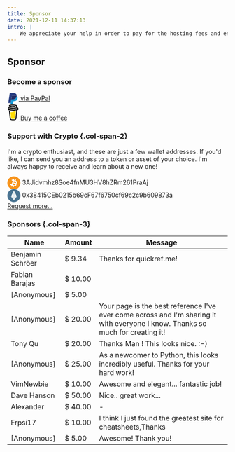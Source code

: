 ```yaml
---
title: Sponsor
date: 2021-12-11 14:37:13
intro: |
    We appreciate your help in order to pay for the hosting fees and ensuring I can spend enough time to create and optimize the cheatsheet webpage.
---
```


Sponsor
---------------



### Become a sponsor

<div class="flex justify-center w-full py-5">
    <a class="flex items-center w-3/5 px-4 py-3 rounded-xl bg-[#2f6eb4]" target="_blank" rel="noopener external nofollow noreferrer" href="https://paypal.me/fechinmr">
        <svg class="icon" style="width:26px;vertical-align:middle;fill:currentColor;overflow:hidden" viewBox="0 0 1024 1024" version="1.1" xmlns="http://www.w3.org/2000/svg" p-id="6144"><path d="M841.813333 253.269333c-.938667 5.888-2.005333 11.946667-3.2 18.176-40.576 209.749333-179.498667 282.24-356.864 282.24H391.424a43.946667 43.946667 0 0 0-43.349333 37.376l-46.250667 295.210667-13.098667 83.626667a23.338667 23.338667 0 0 0 22.784 26.88h160.213334a38.613333 38.613333 0 0 0 38.058666-32.682667l1.578667-8.192 30.165333-192.64 1.962667-10.538667a38.613333 38.613333 0 0 1 38.058667-32.768h23.936c155.221333 0 276.736-63.445333 312.234666-246.954666 14.848-76.672 7.168-140.714667-32.085333-185.728a153.301333 153.301333 0 0 0-43.861333-34.005334z" fill="#179BD7" p-id="6145"></path><path d="M799.317333 236.202667a318.464 318.464 0 0 0-39.509333-8.789334 498.474667 498.474667 0 0 0-79.616-5.845333h-241.28a38.528 38.528 0 0 0-38.058667 32.768L349.525333 581.546667l-1.450666 9.514666a43.946667 43.946667 0 0 1 43.349333-37.376h90.325333c177.365333 0 316.288-72.533333 356.864-282.24 1.237333-6.229333 2.261333-12.288 3.157334-18.176a215.68 215.68 0 0 0-42.453334-17.066666z" fill="#222D65" p-id="6146" data-spm-anchor-id="a313x.7781069.0.i0" class=""></path><path d="M400.853333 254.293333a38.442667 38.442667 0 0 1 38.058667-32.725333h241.28c28.586667 0 55.296 1.877333 79.616 5.845333 16.512 2.602667 32.768 6.528 48.64 11.690667 11.946667 3.968 23.082667 8.704 33.365333 14.165333 12.074667-77.525333-.085333-130.304-41.770666-178.133333C754.133333 22.528 671.274667 0 565.248 0H257.365333c-21.632 0-40.106667 15.872-43.477333 37.418667L85.674667 855.466667a26.752 26.752 0 0 0 5.973333 21.461333c5.034667 5.888 12.373333 9.301333 20.096 9.344h190.08l47.701333-304.725333 51.328-327.253334z" fill="#253B80" p-id="6147"></path></svg>
        <span class="ml-3 text-white text-xl font-semibold leading-none">via PayPal</span>
    </a>
</div>
<div class="flex justify-center w-full pb-5">
    <a href="https://www.buymeacoffee.com/randy8080" class="flex items-center w-3/5 px-4 py-1.5 rounded-xl bg-[#90d4b7] line-through decoration-pink-500">
        <svg width="26" viewBox="0 0 25 35" fill="none" xmlns="http://www.w3.org/2000/svg"><path d="M22.0672 8.1281 22.0437 8.11426 21.9893 8.09766C22.0112 8.11614 22.0386 8.12685 22.0672 8.1281Z" fill="black"></path><path d="M22.4111 10.5781 22.3848 10.5855 22.4111 10.5781Z" fill="black"></path><path d="M22.0735 8.11128C22.0708 8.11093 22.0681 8.11029 22.0655 8.10938 22.0654 8.11115 22.0654 8.11293 22.0655 8.1147 22.0685 8.11432 22.0712 8.11313 22.0735 8.11128Z" fill="black"></path><path d="M22.3877 10.5647 22.4274 10.5421 22.4421 10.5338 22.4555 10.5195C22.4303 10.5304 22.4074 10.5457 22.3877 10.5647Z" fill="black"></path><path d="M22.1334 8.1762 22.0947 8.1393 22.0684 8.125C22.0825 8.14993 22.1058 8.16832 22.1334 8.1762Z" fill="black"></path><path d="M12.3836 31.9453C12.3526 31.9587 12.3255 31.9796 12.3047 32.0062L12.3291 31.9905C12.3457 31.9753 12.3693 31.9573 12.3836 31.9453Z" fill="black"></path><path d="M18.0497 30.8309C18.0497 30.7958 18.0326 30.8023 18.0368 30.9268 18.0368 30.9167 18.0409 30.9065 18.0428 30.8969 18.0451 30.8747 18.0469 30.853 18.0497 30.8309Z" fill="black"></path><path d="M17.4617 31.9453C17.4307 31.9587 17.4036 31.9796 17.3828 32.0062L17.4073 31.9905C17.4239 31.9753 17.4474 31.9573 17.4617 31.9453Z" fill="black"></path><path d="M8.39845 32.2145C8.37496 32.1941 8.34619 32.1807 8.31543 32.1758 8.34034 32.1878 8.36524 32.1998 8.38185 32.209L8.39845 32.2145Z" fill="black"></path><path d="M7.50541 31.3533C7.50173 31.317 7.49058 31.2818 7.47266 31.25 7.48535 31.2831 7.49598 31.317 7.50448 31.3515L7.50541 31.3533Z" fill="black"></path><path d="M13.5278 15.9814C12.2963 16.5086 10.8987 17.1064 9.08736 17.1064 8.32963 17.1048 7.57558 17.0009 6.8457 16.7973L8.09845 29.6592C8.14279 30.1968 8.38769 30.698 8.78452 31.0634 9.18134 31.4288 9.70106 31.6316 10.2405 31.6315 10.2405 31.6315 12.0167 31.7237 12.6094 31.7237 13.2474 31.7237 15.1601 31.6315 15.1601 31.6315 15.6995 31.6315 16.2191 31.4286 16.6158 31.0633 17.0125 30.6979 17.2574 30.1967 17.3017 29.6592L18.6435 15.4463C18.0439 15.2415 17.4387 15.1055 16.7565 15.1055 15.5767 15.105 14.626 15.5114 13.5278 15.9814Z" fill="#FFDD00"></path><path d="M2.96582 10.5039 2.98704 10.5237 3.00088 10.532C2.99022 10.5215 2.97847 10.512 2.96582 10.5039Z" fill="black"></path><path d="M24.4376 9.31226 24.249 8.36071C24.0797 7.50694 23.6955 6.70022 22.8191 6.39164 22.5382 6.29294 22.2195 6.2505 22.0041 6.04617 21.7887 5.84184 21.725 5.5245 21.6752 5.23023 21.583 4.6901 21.4963 4.14952 21.4017 3.61033 21.3201 3.14677 21.2555 2.62602 21.0428 2.20075 20.7661 1.62973 20.1918 1.29579 19.6208 1.07485 19.3282.965622 19.0296.873222 18.7265.798101 17.2998.421723 15.7999.283349 14.3322.204476 12.5705.107269 10.8042.136556 9.04673.292113 7.73863.411114 6.36089.555024 5.11783 1.00751 4.6635 1.1731 4.19533 1.37189 3.84986 1.7229 3.42597 2.15417 3.2876 2.82113 3.5971 3.35894 3.81711 3.74086 4.1898 4.01069 4.58509 4.18919 5.09997 4.41919 5.63769 4.5942 6.18931 4.71132 7.72526 5.0508 9.3161 5.1841 10.8853 5.24083 12.6245 5.31103 14.3665 5.25414 16.0974 5.07063 16.5254 5.02359 16.9527 4.96716 17.3792 4.90136 17.8815 4.82433 18.2039 4.16751 18.0558 3.70995 17.8787 3.16292 17.4027 2.95074 16.8644 3.0333 16.7851 3.04576 16.7062 3.05729 16.6269 3.06882L16.5697 3.07712C16.3873 3.10019 16.205 3.12171 16.0226 3.1417 15.646 3.18229 15.2683 3.2155 14.8898 3.24133 14.042 3.30037 13.192 3.32758 12.3423 3.32896 11.5075 3.32896 10.6722 3.30544 9.83916 3.25055 9.45909 3.22564 9.07994 3.19397 8.70172 3.15553 8.52967 3.13755 8.35809 3.11864 8.18651 3.09742L8.02322 3.07666 7.98771 3.07159 7.81843 3.04714C7.4725 2.99502 7.12656 2.93506 6.78431 2.86264 6.74978 2.85498 6.71889 2.83577 6.69675 2.80818 6.67461 2.78059 6.66254 2.74627 6.66254 2.71089 6.66254 2.67552 6.67461 2.6412 6.69675 2.61361 6.71889 2.58602 6.74978 2.5668 6.78431 2.55914H6.79077C7.08735 2.49595 7.38624 2.44199 7.68605 2.39494 7.78599 2.37926 7.88623 2.36388 7.98679 2.34881H7.98955C8.17728 2.33636 8.36593 2.30269 8.55274 2.28055 10.178 2.11149 11.813 2.05386 13.4461 2.10804 14.239 2.13111 15.0314 2.17769 15.8206 2.25795 15.9903 2.27548 16.1592 2.29393 16.328 2.31468 16.3926 2.32252 16.4576 2.33175 16.5226 2.33959L16.6536 2.3585C17.0355 2.41539 17.4154 2.48442 17.7934 2.5656 18.3533 2.68737 19.0724 2.72704 19.3215 3.3405 19.4008 3.53514 19.4368 3.75147 19.4806 3.9558L19.5364 4.2164C19.5379 4.22108 19.5389 4.22586 19.5396 4.2307 19.6716 4.8457 19.8036 5.46069 19.9359 6.07569 19.9455 6.12112 19.9458 6.16806 19.9365 6.21359 19.9273 6.25911 19.9087 6.30224 19.8821 6.34028 19.8554 6.37832 19.8212 6.41046 19.7816 6.4347 19.7419 6.45893 19.6977 6.47474 19.6517 6.48113H19.648L19.5673 6.4922 19.4875 6.50281C19.2348 6.53571 18.9817 6.56646 18.7283 6.59506 18.2292 6.65194 17.7294 6.70114 17.2288 6.74265 16.234 6.82537 15.2373 6.87965 14.2385 6.90548 13.7296 6.919 13.2209 6.92531 12.7123 6.92439 10.6878 6.92279 8.66519 6.80513 6.65424 6.57199 6.43653 6.54616 6.21883 6.51849 6.00112 6.49035 6.16993 6.51203 5.87843 6.47375 5.81939 6.46545 5.68101 6.44607 5.54264 6.42593 5.40426 6.40502 4.93979 6.33537 4.47808 6.24958 4.01453 6.1744 3.45411 6.08215 2.91814 6.12827 2.41123 6.40502 1.99513 6.63272 1.65836 6.98188 1.44584 7.40593 1.22721 7.85795 1.16217 8.3501 1.06439 8.8358.966604 9.32149.814392 9.84408.872048 10.3427.996123 11.4188 1.74842 12.2933 2.8305 12.4889 3.84848 12.6734 4.87198 12.8228 5.89826 12.9501 9.9297 13.4439 14.0025 13.5029 18.0466 13.1263 18.3759 13.0956 18.7048 13.062 19.0332 13.0258 19.1358 13.0145 19.2396 13.0263 19.337 13.0604 19.4344 13.0944 19.523 13.1498 19.5962 13.2225 19.6694 13.2952 19.7255 13.3834 19.7602 13.4805 19.795 13.5777 19.8075 13.6814 19.797 13.7841L19.6946 14.7794C19.4883 16.7908 19.282 18.802 19.0756 20.813 18.8604 22.9249 18.6437 25.0366 18.4257 27.1482 18.3642 27.7429 18.3027 28.3375 18.2412 28.9319 18.1822 29.5172 18.1739 30.121 18.0627 30.6994 17.8875 31.609 17.2717 32.1675 16.3732 32.3719 15.55 32.5592 14.7091 32.6575 13.8649 32.6652 12.929 32.6703 11.9936 32.6288 11.0578 32.6338 10.0587 32.6394 8.83502 32.5471 8.06381 31.8036 7.38624 31.1505 7.29261 30.1279 7.20036 29.2437 7.07736 28.073 6.95544 26.9025 6.83459 25.7322L6.15656 19.2245 5.71791 15.0137C5.71053 14.9441 5.70315 14.8754 5.69623 14.8053 5.64365 14.303 5.28803 13.8113 4.72761 13.8366 4.24792 13.8579 3.70272 14.2656 3.759 14.8053L4.08417 17.927 4.75667 24.3844C4.94824 26.2187 5.13935 28.0532 5.33 29.888 5.3669 30.2395 5.40149 30.5919 5.44024 30.9434 5.65103 32.864 7.11779 33.899 8.93419 34.1906 9.99506 34.3612 11.0818 34.3963 12.1583 34.4138 13.5384 34.4359 14.9322 34.489 16.2897 34.239 18.3012 33.87 19.8104 32.5268 20.0258 30.4434 20.0873 29.8419 20.1488 29.2403 20.2103 28.6385 20.4148 26.6484 20.619 24.6581 20.8228 22.6677L21.4898 16.1641 21.7956 13.1835C21.8108 13.0357 21.8733 12.8968 21.9736 12.7872 22.0739 12.6776 22.2069 12.6033 22.3528 12.5751 22.928 12.463 23.4778 12.2716 23.8869 11.8339 24.5382 11.137 24.6678 10.2283 24.4376 9.31226ZM2.80098 9.95524C2.80975 9.95109 2.7936 10.0263 2.78669 10.0613 2.7853 10.0083 2.78807 9.96124 2.80098 9.95524ZM2.8568 10.387C2.86141 10.3837 2.87524 10.4022 2.88954 10.4243 2.86786 10.404 2.85403 10.3888 2.85633 10.387H2.8568ZM2.91168 10.4594C2.93152 10.4931 2.94213 10.5143 2.91168 10.4594V10.4594ZM3.02192 10.5489H3.02469C3.02469 10.5521 3.02976 10.5553 3.03161 10.5586 3.02855 10.555 3.02515 10.5518 3.02146 10.5489H3.02192ZM22.326 10.4151C22.1194 10.6116 21.8081 10.7029 21.5004 10.7486 18.0503 11.2606 14.5499 11.5198 11.0619 11.4054 8.56565 11.3201 6.09567 11.0429 3.62431 10.6937 3.38215 10.6596 3.11971 10.6153 2.9532 10.4368 2.63955 10.1001 2.7936 9.42204 2.87524 9.01522 2.94997 8.64253 3.09295 8.14577 3.53621 8.09272 4.22808 8.01155 5.03158 8.30352 5.71607 8.4073 6.54016 8.53306 7.36733 8.63377 8.19758 8.70941 11.7409 9.03229 15.3437 8.98201 18.8713 8.50969 19.5143 8.42329 20.1549 8.32289 20.7933 8.2085 21.362 8.10656 21.9926 7.91515 22.3362 8.50416 22.5719 8.90544 22.6033 9.44233 22.5668 9.89574 22.5556 10.0933 22.4693 10.2791 22.3256 10.4151H22.326Z" fill="black"></path></svg>
        <span class="ml-3 text-white text-xl font-semibold leading-none">Buy me a coffee</span>
    </a>
</div>




### Support with Crypto {.col-span-2}

<div class="row-span-3 dark:text-slate-300 p-4">
    <p>I'm a crypto enthusiast, and these are just a few wallet addresses. If you'd like, I can send you an address to a token or asset of your choice. I'm always happy to receive and learn about a new one!</p>
    <div class="flex items-center mt-3">
        <svg class="icon mr-2" style="width: 30px;vertical-align: middle;fill: currentColor;overflow: hidden;" viewBox="0 0 1029 1024" version="1.1" xmlns="http://www.w3.org/2000/svg" p-id="6488"><path d="M1024.727025 511.98976c0 282.771945-229.217816 511.98976-511.98976 511.98976-282.766825 0-511.98976-229.217816-511.98976-511.98976 0-282.766825 229.222936-511.98976 511.98976-511.98976 282.771945 0 511.98976 229.222936 511.98976 511.98976" fill="#F7931A" p-id="6489"></path><path d="M637.048379 661.623888a55.842723 55.842723 0 0 1-27.145697 33.417571 55.858083 55.858083 0 0 1-42.827943 4.444071l-144.181437-42.940581 32.122238-107.840403 144.171196 42.945701h0.00512c29.726125 8.852303 46.713946 40.242395 37.856523 69.973641m48.628787-221.00038a55.929761 55.929761 0 0 1 4.438952 42.833063c-8.857423 29.721006-40.262875 46.698586-69.973641 37.861643h-0.00512l-144.176316-42.940582 32.111998-107.840403 144.181436 42.940581a55.888802 55.888802 0 0 1 33.422691 27.145698m64.54143-34.917702c-16.48095-30.458271-43.836563-52.678626-77.01862-62.560029l-19.076738-5.677966 26.705385-89.669887-68.519589-20.407912-26.705386 89.669887-58.49995-17.423012 26.710506-89.669886-16.414392-4.889503-66.49723-19.803763-25.742845 86.434111-81.037739-24.135197-22.870583 76.798464 81.037739 24.140317-83.254655 279.536169-81.037739-24.135197-22.870583 76.803584 81.03262 24.130077-21.723726 72.953421 16.409272 4.889502 66.49723 19.803764 22.691386-76.189196 58.638188 17.463971-22.691387 76.194316 68.243116 20.325993 22.691386-76.194316 19.209856 5.718926a130.255315 130.255315 0 0 0 37.185816 5.452691c21.247575 0 42.295474-5.278614 61.51045-15.677127 30.458271-16.48095 52.673507-43.831443 62.560028-77.023739 10.393392-34.912582 5.263255-70.777464-11.268894-100.298794 30.01284-15.661767 53.927881-42.935461 64.331513-77.863403 9.886522-33.192296 6.251395-68.243115-10.224435-98.696266" fill="#FFFFFF" p-id="6490"></path></svg>
        <span>3AJidvmhz8Soe4fnMU3HV8hZRm261PraAj</span>
    </div>
    <div class="flex items-center mt-3">
        <svg class="icon mr-2" style="width: 30px;vertical-align: middle;fill: currentColor;overflow: hidden;" viewBox="0 0 1029 1024" version="1.1" xmlns="http://www.w3.org/2000/svg" p-id="9557"><path d="M1028.653987 511.98976c0 282.771945-229.222936 511.98976-511.98976 511.98976-282.761705 0-511.98976-229.217816-511.98976-511.98976 0-282.766825 229.228055-511.98976 511.98976-511.98976 282.766825 0 511.98976 229.222936 511.98976 511.98976" fill="#497391" p-id="9558"></path><path d="M289.970521 575.430411l219.602648-452.358312v567.95536zM743.368173 575.430411l-220.380873 115.597048V122.918502zM289.970521 591.97792l219.602648 109.954921v176.810544zM743.368173 591.97792l-220.380873 286.765465v-176.810544z" fill="#FFFFFF" p-id="9559"></path></svg>
        <span>0x38415CEb0215b69cF67f6750cf69c2c9b609873a</span>
    </div>
    <div class="flex items-center mt-3">
        <a class="text-blue-500" target="_blank" rel="noopener external nofollow noreferrer" href="https://twitter.com/FechinLi">Request more...</a>
    </div>
</div>

### Sponsors {.col-span-3}


| Name            | Amount  | Message                                                                           |
|-----------------|---------|-----------------------------------------------------------------------------------|
| Benjamin Schröer| $ 9.34  | Thanks for quickref.me!                                                           |
| Fabian Barajas  | $ 10.00 |                                                                                   |
| [Anonymous]     | $ 5.00  |                                                                                   |
| [Anonymous]     | $ 20.00 | Your page is the best reference I've ever come across and I'm sharing it with everyone I know. Thanks so much for creating it! |
| Tony Qu         | $ 20.00 | Thanks Man ! This looks nice. :-)                                                 |
| [Anonymous]     | $ 25.00 | As a newcomer to Python, this looks incredibly useful. Thanks for your hard work! |
| VimNewbie       | $ 10.00 | Awesome and elegant...  fantastic job!                                            |
| Dave Hanson     | $ 50.00 | Nice.. great work...                                                              |
| Alexander       | $ 40.00 | -                                                                                 |
| Frpsi17         | $ 10.00 | I think I just found the greatest site for cheatsheets,Thanks                     |
| [Anonymous]     | $ 5.00  | Awesome! Thank you!                                                               |


